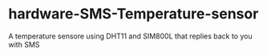 # hardware-SMS-Temperature-sensor
A temperature sensore using DHT11 and SIM800L that replies back to you with SMS
